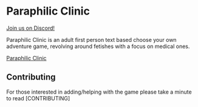 # Paraphilic Clinic

[Join us on Discord!](https://discord.gg/zfgvcKv)

Paraphilic Clinic is an adult first person text based choose your own adventure game, revolving around fetishes with a focus on medical ones.

[Paraphilic Clinic](https://github.com/bdsmgeek/paraphilic-clinic/blob/master/docs/img/logo/paraphilic-clinic-banner.png?raw=true)

## Contributing

For those interested in adding/helping with the game please take a minute to read [CONTRIBUTING]
